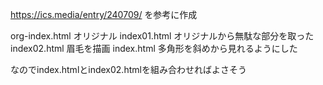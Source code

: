 https://ics.media/entry/240709/
を参考に作成

org-index.html	オリジナル
index01.html	オリジナルから無駄な部分を取った
index02.html	眉毛を描画
index.html	多角形を斜めから見れるようにした

なのでindex.htmlとindex02.htmlを組み合わせればよさそう

